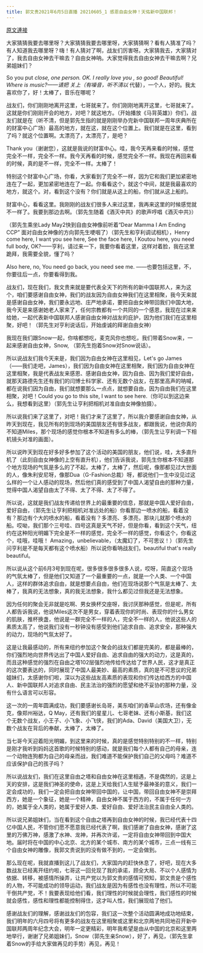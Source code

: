 ```yaml
---
title: 郭文贵2021年6月5日直播 20210605_1 感恩自由女神！天佑新中国联邦！
---
```


[原文連接](https://gnews.org/ThreadView/53480984)

大家猜猜我要去哪里呀？大家猜猜我要去哪里呀，大家猜猜啊？看有人猜准了吗？有人知道我去哪里呀？嗨！有人猜对了啊，战友们厉害呀。大家猜我去，大家猜对了，我去自由女神去干嘛去？自由女神呐。大家觉得我去自由女神去干嘛去啊？兄弟姐妹们？


So you put  *close, one person. OK. I really love you , so good! Beautiful! Where is music?——请把 关上（有噪音，听不清以* 代替），一个人，好的。我太喜欢你了，好！太棒了，音乐在哪呢？


战友们，你们刚刚地离开这里，七哥就来了。你们刚刚地离开这里，七哥就来了。这就是你们刚刚开会的地方，对吧？就这地方。（开始播放《马背英雄》）你们，战友们就是在（听不清，但是郭先生指的就是刚刚举办完新中国联邦一周年庆典所在的财富中心广场）最高的地方，就在这，就在这个位置上。我们就是在这里，看到了吗？就这个位置啊。太漂亮了，太漂亮了，是吧？



Thank you（谢谢您），这就是我说的财富中心。哇，我今天再来看的时候，感觉完全不一样，完全不一样。我今天再看的时候，感觉完全不一样。我现在再回来看的时候，真的是不一样，完全不一样。太棒了！


特别这个财富中心广场，你看，大家看到了完全不一样，因为它和我们更加紧密地连在了一起，更加紧密地连在了一起。你看看这个，就这个中间，就是我最喜欢的地方，就这个。对，看到这个没有？你们就是从这上的船，你们就从这上船的。



财富中心，看看这里。我刚刚的战友们很多人来过这里，我再来这里的时候感觉就不一样了。我要到那边去啊。（郭先生随着《酒灭中共》的歌声哼唱《酒灭中共》）


（郭先生乘坐Lady May2快到自由女神像前听着“Dear Mamma I Am Ending CCP” 面对自由女神像的方向郭先生哽咽了）（郭先生和亨利调试相机），Henry come here, I want you see here,  See the face here, I Koutou here, you need full body, OK?——亨利，请过来一下，我要你看着这里，这样对着脸，我在这里跪拜，我需要全貌，懂了吗？


Also here, no, You need go back, you need see me. ——也要包括这里，不，你要往后一点，你要看得到我。


战友们，现在我们，我文贵来就是要代表全天下的所有的新中国联邦人，来为这个，咱们要感谢自由女神，我们的战友因为自由女神我们在这里相聚，我今天来就是感谢自由女神，我们要永远地、庄严地承诺，要把自由女神带回我们中国大地，我今天是来感谢她老人家来了，任何宗教都有一个共同的一个感恩，我现在过来来给她，一起代表新中国联邦人感谢自由女神对战友的庇护，因为他们我们在这里相聚，好吧！（郭先生对亨利说话后，开始虔诚的拜谢自由女神）


我现在我们跟Snow一起，你啥都想吃，麦克风你也想吃，我们带着Snow来，一起来感谢自由女神，Snow, （郭先生抱着Snow对Snow说话）。


所以说战友们我今天来是，我们因为自由女神在这里相见，Let's go James（——我们走吧，James），我们因为自由女神在这里相聚，我们因为自由女神在这里相聚，我是代表战友来感恩、感谢自由女神，因为自由、因为我们爱好自由，就那天路德先生还有我们的闫博士科学家、还有无数个战友，在那里高声的呐喊，都在说我们因为自由，我们就想要那么一点点，就想要自由，因为自由我们在这里相聚，对吧！Could you go to this site, I want to see here.（你可以到这边来么，我想看到这里）（郭先生让亨利把相机对准自由女神像拍摄）。


所以说我们来了这里了，对吧！我们才来了这里了，所以我介要感谢自由女神，从昨天到现在，我见所有的到现场的美国朋友还有很多战友，都跟我说，他说你真的不知道Miles，那个现场的感觉你根本不知道有多么的棒，（郭先生让亨利调一下相机镜头对准的画面）。


所以说昨天到现在好多好多参加了这个活动的美国的朋友，他们说，哇，太多直升机了（此刻自由女神像的上空有直升机），他们告诉我说，郭先生你根本不知道那个地方现场的气氛是多么的了不起，太棒了，太棒了，然后呢，像那都见过大世面的人，像朱利安尼呀，像那Dua（G-Fashion总裁）呀，都说他们一生中没见过这么样的一个让人感动的现场，然后他们真的感受到了中国人渴望自由的那种力量，觉得中国人渴望自由太了不得、太了不得、太了不得了。


所以说，这就是我们战友传递给世界上的最重要的信息，那就是中国人爱好自由，爱好自由，（郭先生让亨利把相机对准远处的船）你看那边一喷水的船，看着没有？那边有个大的喷水的船，看着没有？多漂亮、多漂亮，那块儿就那个喷水的船。哎呦，我们那个三号哇、四号这真是天气不好，但是你看，看到这个天气，纽约在这种阳光明媚下完全是不一样的感觉，完全不一样的感觉，你看这个，你看这个，哇哦，哇哦！ Amazing，unbelievable，（太魔幻了，不可思议！）（郭先生问亨利是不是每天都有这个喷水船）所以说你看呐战友们，beautiful that's really beautiful。


所以说从这个前6月3号到现在呢，很多很多很多很多人说，哎呀，简直这个现场的气氛太棒了，但是他们又知道了一个最重要的一点，就是一个人类、一个中国人，这样的群体追求自由，就是想要点自由，他们在现场说那个气氛是太棒了、太棒了，我真的无法想象，真的我无法想象，我什么都见过但我还是无法想象。


因为任何的聚会无非就是吃啊、男女换杯交座呀，我讨厌那种感觉，但是呢，所有人都告诉我说，他说Miles这次不是男女，穿着表现你的时尚、表现你的什么男女的肌肤，推杯换盏，他说是一群完全不一样的人，完全不一样的人，他说这些人的素质太高了，他说我们没有一秒钟没有感受到他们追求自由、追求安全，那种强大的动力，现场的气氛太好了。


这是让我最感动的，所有来纽约参加这个聚会的战友们都是完美的，都是最棒的，你们强烈地向世界传达出了中国人爱好自由、追求自由的强大的动力，这是真的，而且这种感觉的强烈在自由之塔102层强烈地传给传达给了世界人民，这才是真正的这次要表达的，同时展现了中国人最美妙、最高的素质，真的是不可思议的兄弟姐妹们，太感谢你们啦，深以为这些战友高素质的表现和你们传达给西方的中国人、新中国联邦人对追求自由、民主法治的强烈的愿望和绝不妥协的那种力量，没有什么语言可以形容。


这一次的一周年圆满成功，我们要感谢长岛哥，美东咱们的香草山农场，还有像金克，像郑州裕达，Q May，还有我们的星星儿、七哥老妹、还有小斯基，我们这个无数个战友，小王子、小飞象、小飞侠，我们的Ada、David（美国大卫），无数个战友在背后的奉献，太棒了，太棒了。


当七哥今天迎着阳光明媚，到这里来的时候，真的是感觉特别特别的不一样，特别是刚才我听到妈妈这首歌的时候特别的感动，就是我们每个人都有自己的母亲，连一个动物连狗都为自己的母亲而战，我们难道不能保护我们自己的父母吗？难道不应该保护自己的孩子吗？


所以说战友们，我们在这里自由之塔和自由女神在这里相遇，不是偶然的，这是上天的安排，这是我们神圣的使命，这是上天给我们人生赋予最神圣的意义，我们一定会成功的，我们一定会把自由女神带回中国的，让中国，带回自由女神不是崇拜西方，她是一个象征，她是一个精神，自由女神不属于西方的，不属于任何一方的，她属于全人类的，她属于爱好人类、爱好自由、爱好法治民主自由全人类的。


所以说兄弟姐妹们，当在看到这个自由之塔再到自由女神的时候，我已经代表十四亿中国人民，不管你们愿不愿意我已经代表了啊，我们感谢了自由女神，感谢了这里的万佛万神，感激了水神、龙神，并再次许诺，一定将自由女神带回到中国大地。届时将在中国的中心北京、北方的某个城市、南方的某个城市，三点一线有三个自由女神的雕像，我郭文贵说到的没有做不到的，一定会做到。


那么现在呢，我就直播到这儿了战友们，大家国内的赶快休息了，好吧，现在大多数战友已经离开纽约啦，七哥这一回兑现了我的承诺，顾全大局、不以个人感情为依据、转移，被感情所操弄，让共产党以为郭文贵的感情可预知，郭文贵是个感性的人物，不可能成功的领导运动，我们战友是因为有感性也没有理性，所以不可能干倒共产党，不！我要表现给他们看，我们理性的时候就会理性，我们感性的时候就会感性，感性和理性都能控制得住，这才叫人性，我们展现给了他们。


感谢战友们的理解，感谢战友们的包容，我们这一次整个活动圆满地成功地结束，我们明年的六月四号将有更多的战友在这里相聚或这里和北京两地共同地召开新中国联邦两周年纪念大会，明年一定更精彩，明年我希望是由从中国的北京和这里两地举行，谢谢了兄弟姐妹们，Snow（郭先生亲Snow），好了，再见，（郭先生拿着Snow的手给大家做再见的手势）再见，再见！
